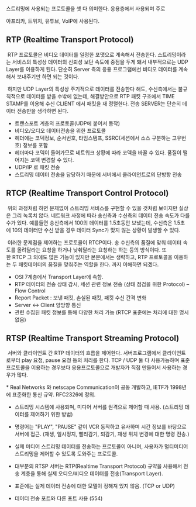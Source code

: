 스트리밍에 사용되는 프로토콜을 셋 다 의미한다. 응용층에서 사용되며 주로

아프리카, 트위치, 유튜브, VoIP에 사용된다. 

## **RTP (Realtime Transport Protocol)**

 RTP 프로토콜은 비디오 데이터를 일정한 포맷으로 계속해서 전송한다. 스트리밍이라는 서비스의 특성상 데이터의 신뢰성 보단 속도에 중점을 두게 돼서 내부적으로는 UDP Layer를 이용하게 된다. 단순히 Server 측의 응용 프로그램에선 비디오 데이터를 계속해서 보내주기만 하면 되는 것이다.

 하지만 UDP Layer의 특성상 주기적으로 데이터를 전송한다 해도, 수신측에서는 불규칙적으로 데이터를 받을 수밖에 없는데, 해결방안으로 RTP 패킷 구조에서 TIME STAMP를 이용해 수신 CLIENT 에서 패킷을 재 정렬한다. 전송 SERVER는 단순히 데이터 전송만을 생각하면 된다.

 - 트랜스포트 계층의 프로토콜(UDP에 붙어서 동작)
 - 비디오/오디오 데이터전송을 위한 프로토콜
 - 헤더에는 코덱정보, 순서번호, 타임스탬프, SSRC(세션에서 소스 구분하는 고유번호) 정보를 포함 
 - 헤더마다 코덱이 들어가므로 네트워크 상황에 따라 코덱을 바꿀 수 있다. 품질이 떨어지는 코덱 변경할 수 있다. 
 - UDP/IP 로 패킷 전송
 - 스트리밍 데이터 전송을 담당하기 때문에 서버에서 클라이언트로의 단방향 전송


## **RTCP (Realtime Transport Control Protocol)**

 위의 과정처럼 하면 문제없이 스트리밍 서비스를 구현할 수 있을 것처럼 보이지만 실상은 그리 녹록치 않다. 네트워크 사정에 따라 송신측과 수신측의 데이터 전송 속도가 다를 수가 있다. 예를들면 송신측에서 100의 데이터를 1.5초동안 보냈는데, 수신측은 1.5초에 10의 데이터만 수신 받을 경우 데이터 Sync가 맞지 않는 상황이 발생할 수 있다.

 이러한 문제점을 제어하는 프로토콜이 RTCP이다. 송 수신측의 품질에 맞춰 데이터 속도를 올려달라는 요청을 하거나 낮춰달라는 요청하는 하는 등의 방식이다. 또한 RTCP 그 외에도 많은 기능이 있지만 본문에서는 생략하고, RTP 프로토콜을 이용하는 두 패킷데이터의 품질을 맞춰주는 역할을 한다. 까지 이해하면 되겠다.

  * OSI 7계층에서 Transport Layer에 속함.  
* RTP 데이터의 전송 상태 감시, 세션 관련 정보 전송 (상태 점검을 위한 Protocol) – Flow Control  
* Report Packet : 보낸 패킷, 손실된 패킷, 패킷 수신 간격 변화  
* Server <-> Client 양방향 통신  
* 관련 수집된 패킷 정보를 통해 다양한 처리 가능 (RTCP 표준에는 처리에 대한 명시 없음)

## **RTSP (Realtime Transport Streaming Protocol)**

 서버와 클라이언트 간 RTP 데이터의 흐름을 제어한다. 서버프로그램에서 클라이언트로부터 play 요청, pause 요청 등의 처리를 한다. TCP / UDP 둘 다 사용가능하며 표준 프로토콜을 이용하는 경우보다 응용프로토콜으로 개발자가 직접 만들어서 사용하는 경우가 많다.

* Real Networks 와 netscape Communication이 공동 개발하고, IETF가 1998년에 표준화한 통신 규약. RFC2326에 정의.  
* 스트리밍 시스템에 사용되며, 미디어 서버를 원격으로 제어할 때 사용. (스트리밍 데이터를 제어하기 위한 방법)  
* 명령어는 "PLAY", "PAUSE" 같이 VCR 동작하고 유사하며 시간 정보를 바탕으로 서버에 접근. (재생, 일시정지, 빨리감기, 되감기, 재생 위치 변경에 대한 명령 전송.)  
* 실제 미디어 스트리밍 데이터를 전송하는 프로토콜이 아니며, 사용자가 멀티미디어 스트리밍을 제어할 수 있도록 도와주는 프로토콜.  
* 대부분의 RTSP 서버는 RTP(Realtime Transport Protocol) 규약을 사용해서 전송 계층을 통해 실제 오디오/비디오 데이터를 전송(Transport Layer). 

* 표준에는 실제 데이터 전송에 대한 모델이 정해져 있지 않음. (TCP or UDP)  
* 데이터 전송 포트와 다른 포트 사용 (554)
